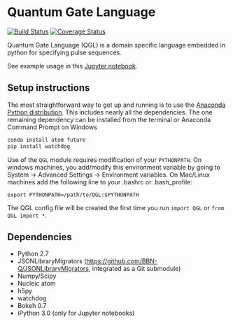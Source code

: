 # Quantum Gate Language

[![Build Status](https://travis-ci.org/BBN-Q/QGL.svg?branch=master)](https://travis-ci.org/BBN-Q/QGL) [![Coverage Status](https://coveralls.io/repos/BBN-Q/QGL/badge.svg?branch=master)](https://coveralls.io/r/BBN-Q/QGL)

Quantum Gate Language (QGL) is a domain specific language embedded in python for
specifying pulse sequences.

See example usage in this [Jupyter notebook](https://github.com/BBN-Q/PyQLab/blob/develop/doc/QGL-demo.ipynb).

## Setup instructions

The most straightforward way to get up and running is to use the [Anaconda
Python distribution](http://continuum.io/downloads). This includes nearly all
the dependencies. The one remaining dependency can be installed from the
terminal or Anaconda Command Prompt on Windows

```bash
conda install atom future
pip install watchdog
```

Use of the `QGL` module requires modification of your `PYTHONPATH`. On windows machines, you add/modify this environment variable by going to System -> Advanced Settings -> Environment variables. On Mac/Linux machines add the following line to your .bashrc or .bash_profile:
```
export PYTHONPATH=/path/to/QGL:$PYTHONPATH
```

The QGL config file will be created the first time you run `import QGL` or `from QGL import *`.

## Dependencies
* Python 2.7
* JSONLibraryMigrators (https://github.com/BBN-Q/JSONLibraryMigrators, integrated as a Git submodule)
* Numpy/Scipy
* Nucleic atom
* h5py
* watchdog
* Bokeh 0.7
* iPython 3.0 (only for Jupyter notebooks)
